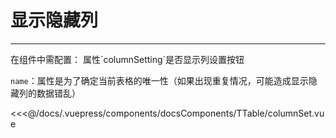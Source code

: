 # 显示隐藏列

---

<common-code-format>
  <docsComponents-TTable-columnSet slot="source"></docsComponents-TTable-columnSet>
  在组件中需配置：
属性`columnSetting`是否显示列设置按钮

`name`：属性是为了确定当前表格的唯一性（如果出现重复情况，可能造成显示隐藏列的数据错乱）

<<<@/docs/.vuepress/components/docsComponents/TTable/columnSet.vue
</common-code-format>
